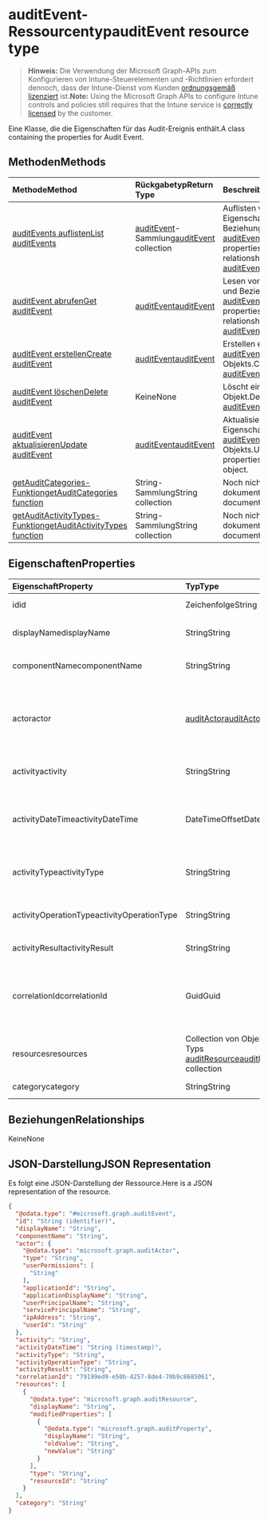 # <a name="auditevent-resource-type"></a><span data-ttu-id="1e3ff-101">auditEvent-Ressourcentyp</span><span class="sxs-lookup"><span data-stu-id="1e3ff-101">auditEvent resource type</span></span>

> <span data-ttu-id="1e3ff-102">**Hinweis:** Die Verwendung der Microsoft Graph-APIs zum Konfigurieren von Intune-Steuerelementen und -Richtlinien erfordert dennoch, dass der Intune-Dienst vom Kunden [ordnungsgemäß lizenziert](https://go.microsoft.com/fwlink/?linkid=839381) ist.</span><span class="sxs-lookup"><span data-stu-id="1e3ff-102">**Note:** Using the Microsoft Graph APIs to configure Intune controls and policies still requires that the Intune service is [correctly licensed](https://go.microsoft.com/fwlink/?linkid=839381) by the customer.</span></span>

<span data-ttu-id="1e3ff-103">Eine Klasse, die die Eigenschaften für das Audit-Ereignis enthält.</span><span class="sxs-lookup"><span data-stu-id="1e3ff-103">A class containing the properties for Audit Event.</span></span>
## <a name="methods"></a><span data-ttu-id="1e3ff-104">Methoden</span><span class="sxs-lookup"><span data-stu-id="1e3ff-104">Methods</span></span>
|<span data-ttu-id="1e3ff-105">Methode</span><span class="sxs-lookup"><span data-stu-id="1e3ff-105">Method</span></span>|<span data-ttu-id="1e3ff-106">Rückgabetyp</span><span class="sxs-lookup"><span data-stu-id="1e3ff-106">Return Type</span></span>|<span data-ttu-id="1e3ff-107">Beschreibung</span><span class="sxs-lookup"><span data-stu-id="1e3ff-107">Description</span></span>|
|:---|:---|:---|
|[<span data-ttu-id="1e3ff-108">auditEvents auflisten</span><span class="sxs-lookup"><span data-stu-id="1e3ff-108">List auditEvents</span></span>](../api/intune_auditing_auditevent_list.md)|<span data-ttu-id="1e3ff-109">[auditEvent](../resources/intune_auditing_auditevent.md)-Sammlung</span><span class="sxs-lookup"><span data-stu-id="1e3ff-109">[auditEvent](../resources/intune_auditing_auditevent.md) collection</span></span>|<span data-ttu-id="1e3ff-110">Auflisten von Eigenschaften und Beziehungen der [auditEvent](../resources/intune_auditing_auditevent.md)-Objekte.</span><span class="sxs-lookup"><span data-stu-id="1e3ff-110">List properties and relationships of the [auditEvent](../resources/intune_auditing_auditevent.md) objects.</span></span>|
|[<span data-ttu-id="1e3ff-111">auditEvent abrufen</span><span class="sxs-lookup"><span data-stu-id="1e3ff-111">Get auditEvent</span></span>](../api/intune_auditing_auditevent_get.md)|[<span data-ttu-id="1e3ff-112">auditEvent</span><span class="sxs-lookup"><span data-stu-id="1e3ff-112">auditEvent</span></span>](../resources/intune_auditing_auditevent.md)|<span data-ttu-id="1e3ff-113">Lesen von Eigenschaften und Beziehungen des [auditEvent](../resources/intune_auditing_auditevent.md)-Objekts.</span><span class="sxs-lookup"><span data-stu-id="1e3ff-113">Read properties and relationships of the [auditEvent](../resources/intune_auditing_auditevent.md) object.</span></span>|
|[<span data-ttu-id="1e3ff-114">auditEvent erstellen</span><span class="sxs-lookup"><span data-stu-id="1e3ff-114">Create auditEvent</span></span>](../api/intune_auditing_auditevent_create.md)|[<span data-ttu-id="1e3ff-115">auditEvent</span><span class="sxs-lookup"><span data-stu-id="1e3ff-115">auditEvent</span></span>](../resources/intune_auditing_auditevent.md)|<span data-ttu-id="1e3ff-116">Erstellen eines neuen [auditEvent](../resources/intune_auditing_auditevent.md)-Objekts.</span><span class="sxs-lookup"><span data-stu-id="1e3ff-116">Create a new [auditEvent](../resources/intune_auditing_auditevent.md) object.</span></span>|
|[<span data-ttu-id="1e3ff-117">auditEvent löschen</span><span class="sxs-lookup"><span data-stu-id="1e3ff-117">Delete auditEvent</span></span>](../api/intune_auditing_auditevent_delete.md)|<span data-ttu-id="1e3ff-118">Keine</span><span class="sxs-lookup"><span data-stu-id="1e3ff-118">None</span></span>|<span data-ttu-id="1e3ff-119">Löscht ein [auditEvent](../resources/intune_auditing_auditevent.md)-Objekt.</span><span class="sxs-lookup"><span data-stu-id="1e3ff-119">Deletes a [auditEvent](../resources/intune_auditing_auditevent.md).</span></span>|
|[<span data-ttu-id="1e3ff-120">auditEvent aktualisieren</span><span class="sxs-lookup"><span data-stu-id="1e3ff-120">Update auditEvent</span></span>](../api/intune_auditing_auditevent_update.md)|[<span data-ttu-id="1e3ff-121">auditEvent</span><span class="sxs-lookup"><span data-stu-id="1e3ff-121">auditEvent</span></span>](../resources/intune_auditing_auditevent.md)|<span data-ttu-id="1e3ff-122">Aktualisieren der Eigenschaften eines [auditEvent](../resources/intune_auditing_auditevent.md)-Objekts.</span><span class="sxs-lookup"><span data-stu-id="1e3ff-122">Update the properties of a [auditEvent](../resources/intune_auditing_auditevent.md) object.</span></span>|
|[<span data-ttu-id="1e3ff-123">getAuditCategories-Funktion</span><span class="sxs-lookup"><span data-stu-id="1e3ff-123">getAuditCategories function</span></span>](../api/intune_auditing_auditevent_getauditcategories.md)|<span data-ttu-id="1e3ff-124">String-Sammlung</span><span class="sxs-lookup"><span data-stu-id="1e3ff-124">String collection</span></span>|<span data-ttu-id="1e3ff-125">Noch nicht dokumentiert</span><span class="sxs-lookup"><span data-stu-id="1e3ff-125">Not yet documented</span></span>|
|[<span data-ttu-id="1e3ff-126">getAuditActivityTypes-Funktion</span><span class="sxs-lookup"><span data-stu-id="1e3ff-126">getAuditActivityTypes function</span></span>](../api/intune_auditing_auditevent_getauditactivitytypes.md)|<span data-ttu-id="1e3ff-127">String-Sammlung</span><span class="sxs-lookup"><span data-stu-id="1e3ff-127">String collection</span></span>|<span data-ttu-id="1e3ff-128">Noch nicht dokumentiert</span><span class="sxs-lookup"><span data-stu-id="1e3ff-128">Not yet documented</span></span>|

## <a name="properties"></a><span data-ttu-id="1e3ff-129">Eigenschaften</span><span class="sxs-lookup"><span data-stu-id="1e3ff-129">Properties</span></span>
|<span data-ttu-id="1e3ff-130">Eigenschaft</span><span class="sxs-lookup"><span data-stu-id="1e3ff-130">Property</span></span>|<span data-ttu-id="1e3ff-131">Typ</span><span class="sxs-lookup"><span data-stu-id="1e3ff-131">Type</span></span>|<span data-ttu-id="1e3ff-132">Beschreibung</span><span class="sxs-lookup"><span data-stu-id="1e3ff-132">Description</span></span>|
|:---|:---|:---|
|<span data-ttu-id="1e3ff-133">id</span><span class="sxs-lookup"><span data-stu-id="1e3ff-133">id</span></span>|<span data-ttu-id="1e3ff-134">Zeichenfolge</span><span class="sxs-lookup"><span data-stu-id="1e3ff-134">String</span></span>|<span data-ttu-id="1e3ff-135">Schlüssel der Entität</span><span class="sxs-lookup"><span data-stu-id="1e3ff-135">Key of the entity.</span></span>|
|<span data-ttu-id="1e3ff-136">displayName</span><span class="sxs-lookup"><span data-stu-id="1e3ff-136">displayName</span></span>|<span data-ttu-id="1e3ff-137">String</span><span class="sxs-lookup"><span data-stu-id="1e3ff-137">String</span></span>|<span data-ttu-id="1e3ff-138">Anzeigename des Ereignisses</span><span class="sxs-lookup"><span data-stu-id="1e3ff-138">Event display name.</span></span>|
|<span data-ttu-id="1e3ff-139">componentName</span><span class="sxs-lookup"><span data-stu-id="1e3ff-139">componentName</span></span>|<span data-ttu-id="1e3ff-140">String</span><span class="sxs-lookup"><span data-stu-id="1e3ff-140">String</span></span>|<span data-ttu-id="1e3ff-141">Name der Komponente</span><span class="sxs-lookup"><span data-stu-id="1e3ff-141">Component name.</span></span>|
|<span data-ttu-id="1e3ff-142">actor</span><span class="sxs-lookup"><span data-stu-id="1e3ff-142">actor</span></span>|[<span data-ttu-id="1e3ff-143">auditActor</span><span class="sxs-lookup"><span data-stu-id="1e3ff-143">auditActor</span></span>](../resources/intune_auditing_auditactor.md)|<span data-ttu-id="1e3ff-144">AAD-Benutzer und -Anwendung, die dem Überwachungsereignis zugeordnet sind</span><span class="sxs-lookup"><span data-stu-id="1e3ff-144">AAD user and application that are associated with the audit event.</span></span>|
|<span data-ttu-id="1e3ff-145">activity</span><span class="sxs-lookup"><span data-stu-id="1e3ff-145">activity</span></span>|<span data-ttu-id="1e3ff-146">String</span><span class="sxs-lookup"><span data-stu-id="1e3ff-146">String</span></span>|<span data-ttu-id="1e3ff-147">Anzeigename der Aktivität</span><span class="sxs-lookup"><span data-stu-id="1e3ff-147">Friendly name of the activity.</span></span>|
|<span data-ttu-id="1e3ff-148">activityDateTime</span><span class="sxs-lookup"><span data-stu-id="1e3ff-148">activityDateTime</span></span>|<span data-ttu-id="1e3ff-149">DateTimeOffset</span><span class="sxs-lookup"><span data-stu-id="1e3ff-149">DateTimeOffset</span></span>|<span data-ttu-id="1e3ff-150">Datum und Uhrzeit der Durchführung der Aktivität im UTC-Format</span><span class="sxs-lookup"><span data-stu-id="1e3ff-150">The date time in UTC when the activity was performed.</span></span>|
|<span data-ttu-id="1e3ff-151">activityType</span><span class="sxs-lookup"><span data-stu-id="1e3ff-151">activityType</span></span>|<span data-ttu-id="1e3ff-152">String</span><span class="sxs-lookup"><span data-stu-id="1e3ff-152">String</span></span>|<span data-ttu-id="1e3ff-153">Typ der durchgeführten Aktivität</span><span class="sxs-lookup"><span data-stu-id="1e3ff-153">The type of activity that was being performed.</span></span>|
|<span data-ttu-id="1e3ff-154">activityOperationType</span><span class="sxs-lookup"><span data-stu-id="1e3ff-154">activityOperationType</span></span>|<span data-ttu-id="1e3ff-155">String</span><span class="sxs-lookup"><span data-stu-id="1e3ff-155">String</span></span>|<span data-ttu-id="1e3ff-156">HTTP-Vorgangstyp der Aktivität</span><span class="sxs-lookup"><span data-stu-id="1e3ff-156">The HTTP operation type of the activity.</span></span>|
|<span data-ttu-id="1e3ff-157">activityResult</span><span class="sxs-lookup"><span data-stu-id="1e3ff-157">activityResult</span></span>|<span data-ttu-id="1e3ff-158">String</span><span class="sxs-lookup"><span data-stu-id="1e3ff-158">String</span></span>|<span data-ttu-id="1e3ff-159">Ergebnis der Aktivität</span><span class="sxs-lookup"><span data-stu-id="1e3ff-159">The result of the activity.</span></span>|
|<span data-ttu-id="1e3ff-160">correlationId</span><span class="sxs-lookup"><span data-stu-id="1e3ff-160">correlationId</span></span>|<span data-ttu-id="1e3ff-161">Guid</span><span class="sxs-lookup"><span data-stu-id="1e3ff-161">Guid</span></span>|<span data-ttu-id="1e3ff-162">ID der Clientanforderung, die zur Korrelation von Aktivitäten im System verwendet wird</span><span class="sxs-lookup"><span data-stu-id="1e3ff-162">The client request Id that is used to correlate activity within the system.</span></span>|
|<span data-ttu-id="1e3ff-163">resources</span><span class="sxs-lookup"><span data-stu-id="1e3ff-163">resources</span></span>|<span data-ttu-id="1e3ff-164">Collection von Objekten des Typs [auditResource](../resources/intune_auditing_auditresource.md)</span><span class="sxs-lookup"><span data-stu-id="1e3ff-164">[auditResource](../resources/intune_auditing_auditresource.md) collection</span></span>|<span data-ttu-id="1e3ff-165">Ressourcen, die geändert werden</span><span class="sxs-lookup"><span data-stu-id="1e3ff-165">Resources being modified.</span></span>|
|<span data-ttu-id="1e3ff-166">category</span><span class="sxs-lookup"><span data-stu-id="1e3ff-166">category</span></span>|<span data-ttu-id="1e3ff-167">String</span><span class="sxs-lookup"><span data-stu-id="1e3ff-167">String</span></span>|<span data-ttu-id="1e3ff-168">Audit-Kategorie</span><span class="sxs-lookup"><span data-stu-id="1e3ff-168">Audit category.</span></span>|

## <a name="relationships"></a><span data-ttu-id="1e3ff-169">Beziehungen</span><span class="sxs-lookup"><span data-stu-id="1e3ff-169">Relationships</span></span>
<span data-ttu-id="1e3ff-170">Keine</span><span class="sxs-lookup"><span data-stu-id="1e3ff-170">None</span></span>
## <a name="json-representation"></a><span data-ttu-id="1e3ff-171">JSON-Darstellung</span><span class="sxs-lookup"><span data-stu-id="1e3ff-171">JSON Representation</span></span>
<span data-ttu-id="1e3ff-172">Es folgt eine JSON-Darstellung der Ressource.</span><span class="sxs-lookup"><span data-stu-id="1e3ff-172">Here is a JSON representation of the resource.</span></span>
<!-- {
  "blockType": "resource",
  "keyProperty": "id",
  "@odata.type": "microsoft.graph.auditEvent"
}
-->
``` json
{
  "@odata.type": "#microsoft.graph.auditEvent",
  "id": "String (identifier)",
  "displayName": "String",
  "componentName": "String",
  "actor": {
    "@odata.type": "microsoft.graph.auditActor",
    "type": "String",
    "userPermissions": [
      "String"
    ],
    "applicationId": "String",
    "applicationDisplayName": "String",
    "userPrincipalName": "String",
    "servicePrincipalName": "String",
    "ipAddress": "String",
    "userId": "String"
  },
  "activity": "String",
  "activityDateTime": "String (timestamp)",
  "activityType": "String",
  "activityOperationType": "String",
  "activityResult": "String",
  "correlationId": "79199ed9-e50b-4257-8de4-70b9c8685061",
  "resources": [
    {
      "@odata.type": "microsoft.graph.auditResource",
      "displayName": "String",
      "modifiedProperties": [
        {
          "@odata.type": "microsoft.graph.auditProperty",
          "displayName": "String",
          "oldValue": "String",
          "newValue": "String"
        }
      ],
      "type": "String",
      "resourceId": "String"
    }
  ],
  "category": "String"
}
```



